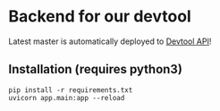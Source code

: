 # Backend for our devtool
Latest master is automatically deployed to [Devtool API](https://devtool-api.herokuapp.com/docs)!

## Installation (requires python3)
```
pip install -r requirements.txt
uvicorn app.main:app --reload
```
